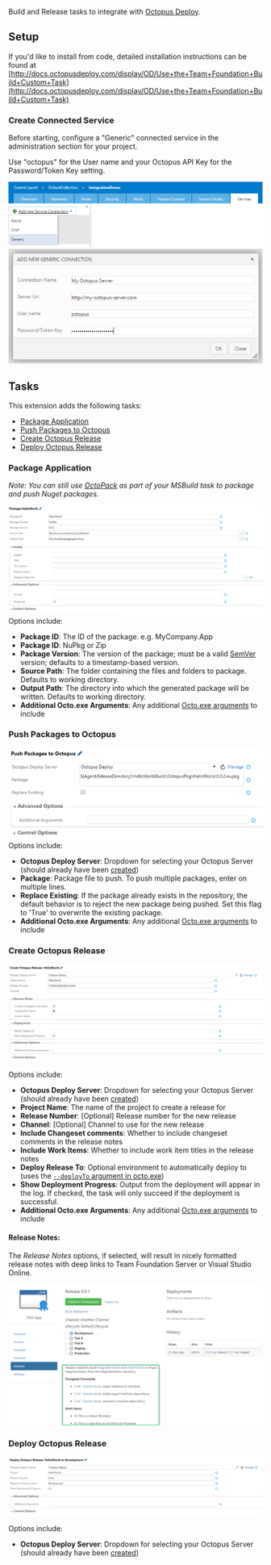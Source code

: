 Build and Release tasks to integrate with [Octopus Deploy](http://octopus.com).

## Setup

If you'd like to install from code, detailed installation instructions can be found at [http://docs.octopusdeploy.com/display/OD/Use+the+Team+Foundation+Build+Custom+Task](http://docs.octopusdeploy.com/display/OD/Use+the+Team+Foundation+Build+Custom+Task)

### Create Connected Service
Before starting, configure a "Generic" connected service in the administration section for your project.

Use "octopus" for the User name and your Octopus API Key for the Password/Token Key setting.

![Connected Service](img/tfsbuild-connectedservice1.png)
![Connected Service](img/tfsbuild-connectedservice2.png)

## Tasks

This extension adds the following tasks:

- [Package Application](#package-application)
- [Push Packages to Octopus](#push-packages-to-octopus)
- [Create Octopus Release](#create-octopus-release)
- [Deploy Octopus Release](#deploy-octopus-release)

### Package Application

*Note: You can still use [OctoPack](http://docs.octopusdeploy.com/display/OD/Using+OctoPack) as part of your MSBuild task to package and push Nuget packages.*

 ![Configure Package Application Step](img/create-package-options.png)
 Options include:
 * **Package ID**: The ID of the package. e.g. MyCompany.App
 * **Package ID**: NuPkg or Zip
 * **Package Version**: The version of the package; must be a valid [SemVer](http://semver.org/) version; defaults to a timestamp-based version.
 * **Source Path**: The folder containing the files and folders to package. Defaults to working directory.
 * **Output Path**: The directory into which the generated package will be written. Defaults to working directory.
 * **Additional Octo.exe Arguments**:  Any additional [Octo.exe arguments](http://docs.octopusdeploy.com/display/OD/Using+Octo.exe) to include

### Push Packages to Octopus

 ![Configure Package Application Step](img/push-packages-options.png)
 Options include:
 * **Octopus Deploy Server**:  Dropdown for selecting your Octopus Server (should already have been [created](#create-connected-service))
 * **Package**: Package file to push. To push multiple packages, enter on multiple lines.
 * **Replace Existing**: If the package already exists in the repository, the default behavior is to reject the new package being pushed. Set this flag to 'True' to overwrite the existing package.
 * **Additional Octo.exe Arguments**:  Any additional [Octo.exe arguments](http://docs.octopusdeploy.com/display/OD/Pushing+packages) to include

### Create Octopus Release

 ![Configure Create Release Step](img/create-release-options.png)

 Options include:
 * **Octopus Deploy Server**:  Dropdown for selecting your Octopus Server (should already have been [created](#create-connected-service))
 * **Project Name**: The name of the project to create a release for
 * **Release Number**: [Optional] Release number for the new release
 * **Channel**: [Optional] Channel to use for the new release
 * **Include Changeset comments**:  Whether to include changeset comments in the release notes
 * **Include Work Items**:  Whether to include work item titles in the release notes
 * **Deploy Release To**:  Optional environment to automatically deploy to (uses the [`--deployTo` argument in octo.exe](http://docs.octopusdeploy.com/display/OD/Creating+releases))
 * **Show Deployment Progress**: Output from the deployment will appear in the log. If checked, the task will only succeed if the deployment is successful.
 * **Additional Octo.exe Arguments**:  Any additional [Octo.exe arguments](http://docs.octopusdeploy.com/display/OD/Creating+releases) to include

#### Release Notes:

The *Release Notes* options, if selected, will result in nicely formatted release notes with deep links to Team Foundation Server or Visual Studio Online.

![Release Notes in Octopus Deploy Release](img/tfsbuild-releasenotes.png)

###  Deploy Octopus Release

 ![Configure Deploy Release Step](img/deploy-release-options.png)

 Options include:
 * **Octopus Deploy Server**:  Dropdown for selecting your Octopus Server (should already have been [created](#create-connected-service))
